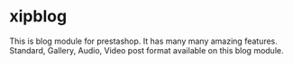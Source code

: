 # xipblog
This is blog module for prestashop. It has many many amazing features. Standard, Gallery, Audio, Video post format available on this blog module. 

